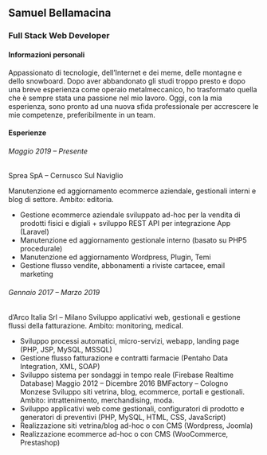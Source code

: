 ## Samuel Bellamacina
### Full Stack Web Developer

#### Informazioni personali 
Appassionato di tecnologie, dell’Internet e dei meme, delle montagne e 
dello snowboard. Dopo aver abbandonato gli studi troppo presto e dopo 
una breve esperienza come operaio metalmeccanico, ho trasformato 
quella che è sempre stata una passione nel mio lavoro. Oggi, con la mia 
esperienza, sono pronto ad una nuova sfida professionale per 
accrescere le mie competenze, preferibilmente in un team.

#### Esperienze
###### Maggio 2019 – Presente
Sprea SpA – Cernusco Sul Naviglio

Manutenzione ed aggiornamento ecommerce aziendale, gestionali 
interni e blog di settore. Ambito: editoria.
- Gestione ecommerce aziendale sviluppato ad-hoc per la vendita 
di prodotti fisici e digiali + sviluppo REST API per integrazione 
App (Laravel)
- Manutenzione ed aggiornamento gestionale interno (basato su 
PHP5 procedurale)
- Manutenzione ed aggiornamento Wordpress, Plugin, Temi
- Gestione flusso vendite, abbonamenti a riviste cartacee, email 
marketing

###### Gennaio 2017 – Marzo 2019
d’Arco Italia Srl – Milano
Sviluppo applicativi web, gestionali e gestione flussi della fatturazione. 
Ambito: monitoring, medical.
- Sviluppo processi automatici, micro-servizi, webapp, landing 
page (PHP, JSP, MySQL, MSSQL)
- Gestione flusso fatturazione e contratti farmacie (Pentaho Data 
Integration, XML, SOAP)
- Sviluppo sistema per sondaggi in tempo reale (Firebase 
Realtime Database)
Maggio 2012 – Dicembre 2016 
BMFactory – Cologno Monzese
Sviluppo siti vetrina, blog, ecommerce, portali e gestionali. Ambito: 
intrattenimento, merchandising, moda.
- Sviluppo applicativi web come gestionali, configuratori di prodotto 
e generatori di preventivi (PHP, MySQL, HTML, CSS, JavaScript)
- Realizzazione siti vetrina/blog ad-hoc o con CMS (Wordpress, 
Joomla)
- Realizzazione ecommerce ad-hoc o con CMS (WooCommerce, 
Prestashop)
